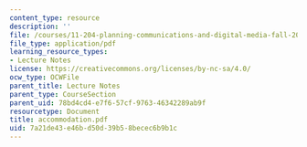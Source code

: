 ```yaml
---
content_type: resource
description: ''
file: /courses/11-204-planning-communications-and-digital-media-fall-2004/7a21de43e46bd50d39b58becec6b9b1c_accommodation.pdf
file_type: application/pdf
learning_resource_types:
- Lecture Notes
license: https://creativecommons.org/licenses/by-nc-sa/4.0/
ocw_type: OCWFile
parent_title: Lecture Notes
parent_type: CourseSection
parent_uid: 78bd4cd4-e7f6-57cf-9763-46342289ab9f
resourcetype: Document
title: accommodation.pdf
uid: 7a21de43-e46b-d50d-39b5-8becec6b9b1c
---
```

